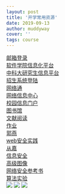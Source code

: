 ```yaml
---
layout: post
title: '开学常用资源'
date: 2019-09-13
author: muddyway
cover: ''
tags: course
---
```


[邮箱登录](http://mail.ustc.edu.cn/coremail/index.jsp)  
[软件学院信息化平台](http://mis.sse.ustc.edu.cn/default.aspx)  
[中科大研究生信息平台](http://yjs.ustc.edu.cn/default.asp)  
[招生系统登陆](http://enroll.sse.ustc.edu.cn/ssers2014/stupages/studentLogin.aspx)  
[网络通](http://wlt.ustc.edu.cn/cgi-bin/ip)   
[网络信息中心](https://ustcnet.ustc.edu.cn/)  
[校园信息门户](https://i.ustc.edu.cn/)  
[图书馆](http://lib.ustc.edu.cn/)  
[文献阅读](https://www.cn-ki.net/)  
[作业](http://219.219.220.50:443/Student/)  
[郭燕](https://www.zhihu.com/people/ustcsse308/activities)  
[web安全实践](http://www.xuetangx.com/courses/course-v1:USTC+2017011402X+2017_T1/about)  
[从嘉](http://cjcongjia.cn/)  
[信息安全](https://blog.csdn.net/snowball_wang)  
[高级图像](https://www.windsings.com/tags/%E4%B8%AD%E7%A7%91%E5%A4%A7/)  
[网络安全参考书](https://pan.baidu.com/s/1gfistXn27ESH2d3urlupWQ)  
[算法实验](https://cjh.zone/)  
![](https://image-static.segmentfault.com/159/624/1596249524-5d6b3bef635ab_articlex)
![](https://image-static.segmentfault.com/583/709/583709521-5d6b3b27b1418_articlex)
![](https://image-static.segmentfault.com/413/992/4139924297-5d6b3af3edf61_articlex)

